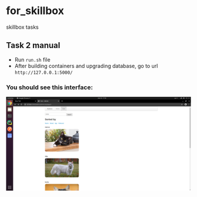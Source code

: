 # for_skillbox
skillbox tasks


## Task 2 manual
- Run `run.sh` file
- After building containers and upgrading database, go to url `http://127.0.0.1:5000/`


### You should see this interface:

![GitHub Logo](task_2/static/site_example.png)
